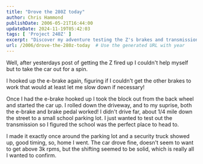 ```yaml
---
title: "Drove the 280Z today"
author: Chris Hammond
publishDate: 2006-05-21T16:44:00
updateDate: 2024-11-19T05:42:03
tags: [ 'Project 240Z' ]
excerpt: "Discover my adventure testing the Z's brakes and transmission in a brief spin around a school parking lot. Exciting moment with a security truck surprise!"
url: /2006/drove-the-280z-today  # Use the generated URL with year
---
```

<p>Well, after yesterdays post of getting the Z fired up I couldn&#39;t help myself but to take the car out for a spin.</p>  <p>I hooked up the e-brake again, figuring if I couldn&#39;t get the other brakes to work that would at least let me slow down if necessary!</p>  <p>Once I had the e-brake hooked up I took the block out from the back wheel and started the car up. I rolled down the driveway, and to my suprise, both the e-brake and brake pedal worked! I didn&#39;t drive far, about 1/4 mile down the street to a small school parking lot. I just wanted to test out the transmission so I figured the school was the perfect place to head to.</p>  <p>I made it exactly once around the parking lot and a security truck showed up, good timing, so, home I went. The car drove fine, doesn&#39;t seem to want to get above 3k rpms, but the shifting seemed to be solid, which is really all I wanted to confirm.</p>  <p>&nbsp;</p> 

